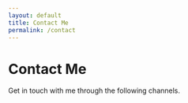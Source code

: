 ```yaml
---
layout: default
title: Contact Me
permalink: /contact
---
```

# Contact Me

Get in touch with me through the following channels.
